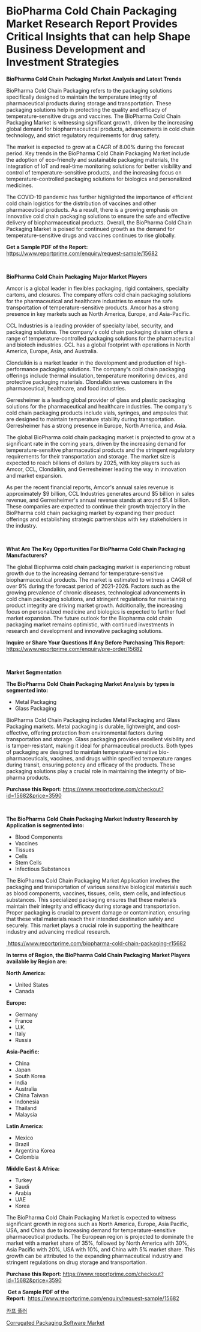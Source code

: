 <p><h1>BioPharma Cold Chain Packaging Market Research Report Provides Critical Insights that can help Shape Business Development and Investment Strategies</h1></p><p><strong>BioPharma Cold Chain Packaging Market Analysis and Latest Trends</strong></p>
<p><p>BioPharma Cold Chain Packaging refers to the packaging solutions specifically designed to maintain the temperature integrity of pharmaceutical products during storage and transportation. These packaging solutions help in protecting the quality and efficacy of temperature-sensitive drugs and vaccines. The BioPharma Cold Chain Packaging Market is witnessing significant growth, driven by the increasing global demand for biopharmaceutical products, advancements in cold chain technology, and strict regulatory requirements for drug safety.</p><p>The market is expected to grow at a CAGR of 8.00% during the forecast period. Key trends in the BioPharma Cold Chain Packaging Market include the adoption of eco-friendly and sustainable packaging materials, the integration of IoT and real-time monitoring solutions for better visibility and control of temperature-sensitive products, and the increasing focus on temperature-controlled packaging solutions for biologics and personalized medicines.</p><p>The COVID-19 pandemic has further highlighted the importance of efficient cold chain logistics for the distribution of vaccines and other pharmaceutical products. As a result, there is a growing emphasis on innovative cold chain packaging solutions to ensure the safe and effective delivery of biopharmaceutical products. Overall, the BioPharma Cold Chain Packaging Market is poised for continued growth as the demand for temperature-sensitive drugs and vaccines continues to rise globally.</p></p>
<p><strong>Get a Sample PDF of the Report:&nbsp;</strong> <a href="https://www.reportprime.com/enquiry/request-sample/15682">https://www.reportprime.com/enquiry/request-sample/15682</a></p>
<p>&nbsp;</p>
<p><strong>BioPharma Cold Chain Packaging Major Market Players</strong></p>
<p><p>Amcor is a global leader in flexibles packaging, rigid containers, specialty cartons, and closures. The company offers cold chain packaging solutions for the pharmaceutical and healthcare industries to ensure the safe transportation of temperature-sensitive products. Amcor has a strong presence in key markets such as North America, Europe, and Asia-Pacific.</p><p>CCL Industries is a leading provider of specialty label, security, and packaging solutions. The company's cold chain packaging division offers a range of temperature-controlled packaging solutions for the pharmaceutical and biotech industries. CCL has a global footprint with operations in North America, Europe, Asia, and Australia.</p><p>Clondalkin is a market leader in the development and production of high-performance packaging solutions. The company's cold chain packaging offerings include thermal insulation, temperature monitoring devices, and protective packaging materials. Clondalkin serves customers in the pharmaceutical, healthcare, and food industries.</p><p>Gerresheimer is a leading global provider of glass and plastic packaging solutions for the pharmaceutical and healthcare industries. The company's cold chain packaging products include vials, syringes, and ampoules that are designed to maintain temperature stability during transportation. Gerresheimer has a strong presence in Europe, North America, and Asia.</p><p>The global BioPharma cold chain packaging market is projected to grow at a significant rate in the coming years, driven by the increasing demand for temperature-sensitive pharmaceutical products and the stringent regulatory requirements for their transportation and storage. The market size is expected to reach billions of dollars by 2025, with key players such as Amcor, CCL, Clondalkin, and Gerresheimer leading the way in innovation and market expansion.</p><p>As per the recent financial reports, Amcor's annual sales revenue is approximately $9 billion, CCL Industries generates around $5 billion in sales revenue, and Gerresheimer's annual revenue stands at around $1.4 billion. These companies are expected to continue their growth trajectory in the BioPharma cold chain packaging market by expanding their product offerings and establishing strategic partnerships with key stakeholders in the industry.</p></p>
<p>&nbsp;</p>
<p><strong>What Are The Key Opportunities For BioPharma Cold Chain Packaging Manufacturers?</strong></p>
<p><p>The global Biopharma cold chain packaging market is experiencing robust growth due to the increasing demand for temperature-sensitive biopharmaceutical products. The market is estimated to witness a CAGR of over 9% during the forecast period of 2021-2026. Factors such as the growing prevalence of chronic diseases, technological advancements in cold chain packaging solutions, and stringent regulations for maintaining product integrity are driving market growth. Additionally, the increasing focus on personalized medicine and biologics is expected to further fuel market expansion. The future outlook for the Biopharma cold chain packaging market remains optimistic, with continued investments in research and development and innovative packaging solutions.</p></p>
<p><strong>Inquire or Share Your Questions If Any Before Purchasing This Report:</strong> <a href="https://www.reportprime.com/enquiry/pre-order/15682">https://www.reportprime.com/enquiry/pre-order/15682</a></p>
<p>&nbsp;</p>
<p><strong>Market Segmentation</strong></p>
<p><strong>The BioPharma Cold Chain Packaging Market Analysis by types is segmented into:</strong></p>
<p><ul><li>Metal Packaging</li><li>Glass Packaging</li></ul></p>
<p><p>BioPharma Cold Chain Packaging includes Metal Packaging and Glass Packaging markets. Metal packaging is durable, lightweight, and cost-effective, offering protection from environmental factors during transportation and storage. Glass packaging provides excellent visibility and is tamper-resistant, making it ideal for pharmaceutical products. Both types of packaging are designed to maintain temperature-sensitive bio-pharmaceuticals, vaccines, and drugs within specified temperature ranges during transit, ensuring potency and efficacy of the products. These packaging solutions play a crucial role in maintaining the integrity of bio-pharma products.</p></p>
<p><strong>Purchase this Report:&nbsp;</strong><a href="https://www.reportprime.com/checkout?id=15682&price=3590">https://www.reportprime.com/checkout?id=15682&price=3590</a></p>
<p>&nbsp;</p>
<p><strong>The BioPharma Cold Chain Packaging Market Industry Research by Application is segmented into:</strong></p>
<p><ul><li>Blood Components</li><li>Vaccines</li><li>Tissues</li><li>Cells</li><li>Stem Cells</li><li>Infectious Substances</li></ul></p>
<p><p>The BioPharma Cold Chain Packaging Market Application involves the packaging and transportation of various sensitive biological materials such as blood components, vaccines, tissues, cells, stem cells, and infectious substances. This specialized packaging ensures that these materials maintain their integrity and efficacy during storage and transportation. Proper packaging is crucial to prevent damage or contamination, ensuring that these vital materials reach their intended destination safely and securely. This market plays a crucial role in supporting the healthcare industry and advancing medical research.</p></p>
<p><a href="https://www.reportprime.com/biopharma-cold-chain-packaging-r15682">&nbsp;https://www.reportprime.com/biopharma-cold-chain-packaging-r15682</a></p>
<p><strong>In terms of Region, the BioPharma Cold Chain Packaging Market Players available by Region are:</strong></p>
<p>
    <p> <strong> North America: </strong>
        <ul>
            <li>United States</li>
            <li>Canada</li>
        </ul>
        </p> 
    <p> <strong> Europe: </strong>
        <ul>
            <li>Germany</li>
            <li>France</li>
            <li>U.K.</li>
            <li>Italy</li>
            <li>Russia</li>
        </ul>
        </p> 
    <p> <strong> Asia-Pacific: </strong>
        <ul>
            <li>China</li>
            <li>Japan</li>
            <li>South Korea</li>
            <li>India</li>
            <li>Australia</li>
            <li>China Taiwan</li>
            <li>Indonesia</li>
            <li>Thailand</li>
            <li>Malaysia</li>
        </ul>
        </p> 
    <p> <strong> Latin America: </strong>
        <ul>
            <li>Mexico</li>
            <li>Brazil</li>
            <li>Argentina Korea</li>
            <li>Colombia</li>
        </ul>
        </p> 
    <p> <strong> Middle East & Africa: </strong>
        <ul>
            <li>Turkey</li>
            <li>Saudi</li>
            <li>Arabia</li>
            <li>UAE</li>
            <li>Korea</li>
        </ul>
    </p>
    </p>
<p><p>The BioPharma Cold Chain Packaging Market is expected to witness significant growth in regions such as North America, Europe, Asia Pacific, USA, and China due to increasing demand for temperature-sensitive pharmaceutical products. The European region is projected to dominate the market with a market share of 35%, followed by North America with 30%, Asia Pacific with 20%, USA with 10%, and China with 5% market share. This growth can be attributed to the expanding pharmaceutical industry and stringent regulations on drug storage and transportation.</p></p>
<p><strong>Purchase this Report: </strong><a href="https://www.reportprime.com/checkout?id=15682&price=3590">https://www.reportprime.com/checkout?id=15682&price=3590</a></p>
<p>&nbsp;<strong>Get a Sample PDF of the Report:&nbsp;&nbsp;</strong><a href="https://www.reportprime.com/enquiry/request-sample/15682">https://www.reportprime.com/enquiry/request-sample/15682</a></p>
<p><strong></strong></p>
<p><p><a href="https://github.com/lzrvbyqzftro57/Market-Research-Report-List-1/blob/main/486734823659.md">카프 풀러</a></p><p><a href="https://github.com/RoccoManning/Market-Research-Report-List-4/blob/main/corrugated-packaging-software-market.md">Corrugated Packaging Software Market</a></p></p>